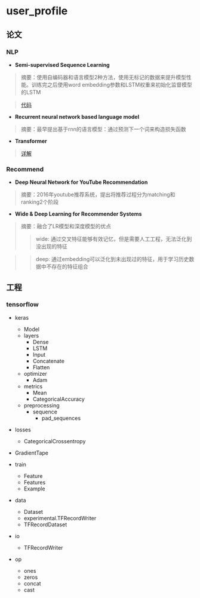 # user_profile

## 论文
### NLP
- **Semi-supervised Sequence Learning**
> 摘要：使用自编码器和语言模型2种方法，使用无标记的数据来提升模型性能。训练完之后使用word embedding参数和LSTM权重来初始化监督模型的LSTM

> [代码](https://github.com/dongjun-Lee/transfer-learning-text-tf)

- **Recurrent neural network based language model**
> 摘要：最早提出基于rnn的语言模型：通过预测下一个词来构造损失函数

- **Transformer**
> [详解](https://medium.com/%E7%A8%8B%E5%BC%8F%E5%B7%A5%E4%BD%9C%E7%B4%A1/autoencoder-%E4%B8%89-self-attention-transformer-c37f719d222)

### Recommend
- **Deep Neural Network for YouTube Recommendation**
> 摘要：2016年youtube推荐系统，提出将推荐过程分为matching和ranking2个阶段

- **Wide & Deep Learning for Recommender Systems**
> 摘要：融合了LR模型和深度模型的优点
>> wide: 通过交叉特征能够有效记忆，但是需要人工工程，无法泛化到没出现的特征

>> deep: 通过embedding可以泛化到未出现过的特征，用于学习历史数据中不存在的特征组合



## 工程
### tensorflow
- keras
    - Model
    - layers
        - Dense
        - LSTM
        - Input
        - Concatenate
        - Flatten
    - optimizer
        - Adam
    - metrics
        - Mean
        - CategoricalAccuracy
    - preprocessing
        - sequence
            - pad_sequences
    
        
        
- losses
    - CategoricalCrossentropy

- GradientTape

- train
    - Feature
    - Features
    - Example

- data
    - Dataset
    - experimental.TFRecordWriter
    - TFRecordDataset

- io
    - TFRecordWriter

- op
    - ones
    - zeros
    - concat
    - cast

